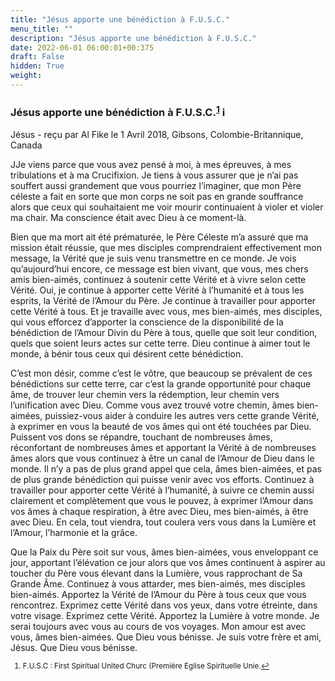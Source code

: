 ```yaml
---
title: "Jésus apporte une bénédiction à F.U.S.C."
menu_title: ""
description: "Jésus apporte une bénédiction à F.U.S.C."
date: 2022-06-01 06:00:01+00:375
draft: False
hidden: True
weight:
---
```

### Jésus apporte une bénédiction à F.U.S.C.<sup id=”a1”>[1](#f1)</sup> i

Jésus - reçu par Al Fike le 1 Avril 2018, Gibsons, Colombie-Britannique, Canada

JJe viens parce que vous avez pensé à moi, à mes épreuves, à mes tribulations et à ma Crucifixion. Je tiens à vous assurer que je n’ai pas souffert aussi grandement que vous pourriez l’imaginer, que mon Père céleste a fait en sorte que mon corps ne soit pas en grande souffrance alors que ceux qui souhaitaient me voir mourir continuaient à violer et violer ma chair. Ma conscience était avec Dieu à ce moment-là.

Bien que ma mort ait été prématurée, le Père Céleste m’a assuré que ma mission était réussie, que mes disciples comprendraient effectivement mon message, la Vérité que je suis venu transmettre en ce monde. Je vois qu’aujourd’hui encore, ce message est bien vivant, que vous, mes chers amis bien-aimés, continuez à soutenir cette Vérité et à vivre selon cette Vérité. Oui, je continue à apporter cette Vérité à l’humanité et à tous les esprits, la Vérité de l’Amour du Père. Je continue à travailler pour apporter cette Vérité à tous. Et je travaille avec vous, mes bien-aimés, mes disciples, qui vous efforcez d’apporter la conscience de la disponibilité de la bénédiction de l’Amour Divin du Père à tous, quelle que soit leur condition, quels que soient leurs actes sur cette terre. Dieu continue à aimer tout le monde, à bénir tous ceux qui désirent cette bénédiction.

C’est mon désir, comme c’est le vôtre, que beaucoup se prévalent de ces bénédictions sur cette terre, car c’est la grande opportunité pour chaque âme, de trouver leur chemin vers la rédemption, leur chemin vers l’unification avec Dieu. Comme vous avez trouvé votre chemin, âmes bien-aimées, puissiez-vous aider à conduire les autres vers cette grande Vérité, à exprimer en vous la beauté de vos âmes qui ont été touchées par Dieu. Puissent vos dons se répandre, touchant de nombreuses âmes, réconfortant de nombreuses âmes et apportant la Vérité à de nombreuses âmes alors que vous continuez à être un canal de l’Amour de Dieu dans le monde. Il n’y a pas de plus grand appel que cela, âmes bien-aimées, et pas de plus grande bénédiction qui puisse venir avec vos efforts. Continuez à travailler pour apporter cette Vérité à l’humanité, à suivre ce chemin aussi clairement et complètement que vous le pouvez, à exprimer l’Amour dans vos âmes à chaque respiration, à être avec Dieu, mes bien-aimés, à être avec Dieu. En cela, tout viendra, tout coulera vers vous dans la Lumière et l’Amour, l’harmonie et la grâce.

Que la Paix du Père soit sur vous, âmes bien-aimées, vous enveloppant ce jour, apportant l’élévation ce jour alors que vos âmes continuent à aspirer au toucher du Père vous élevant dans la Lumière, vous rapprochant de Sa Grande Âme. Continuez à vous attarder, mes bien-aimés, mes disciples bien-aimés. Apportez la Vérité de l’Amour du Père à tous ceux que vous rencontrez. Exprimez cette Vérité dans vos yeux, dans votre étreinte, dans votre visage. Exprimez cette Vérité. Apportez la Lumière à votre monde. Je serai toujours avec vous au cours de vos voyages. Mon amour est avec vous, âmes bien-aimées. Que Dieu vous bénisse. Je suis votre frère et ami, Jésus. Que Dieu vous bénisse.
<small>

1. <large id=”f1”> F.U.S.C : First Spiritual United Churc (Première Eglise Spirituelle Unie.[↩](#a1)



